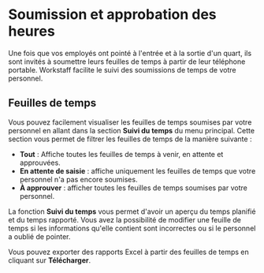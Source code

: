 # Soumission et approbation des heures

Une fois que vos employés ont pointé à l'entrée et à la sortie d'un quart, ils sont invités à soumettre leurs feuilles de temps à partir de leur téléphone portable. Workstaff facilite le suivi des soumissions de temps de votre personnel.

## Feuilles de temps
Vous pouvez facilement visualiser les feuilles de temps soumises par votre personnel en allant dans la section **Suivi du temps** du menu principal.
Cette section vous permet de filtrer les feuilles de temps de la manière suivante :
- **Tout** : Affiche toutes les feuilles de temps à venir, en attente et approuvées.
- **En attente de saisie** : affiche uniquement les feuilles de temps que votre personnel n'a pas encore soumises.
- **À approuver** : afficher toutes les feuilles de temps soumises par votre personnel.

La fonction **Suivi du temps** vous permet d'avoir un aperçu du temps planifié et du temps rapporté.
Vous avez la possibilité de modifier une feuille de temps si les informations qu'elle contient sont incorrectes ou si le personnel a oublié de pointer.

Vous pouvez exporter des rapports Excel à partir des feuilles de temps en cliquant sur **Télécharger**. 

